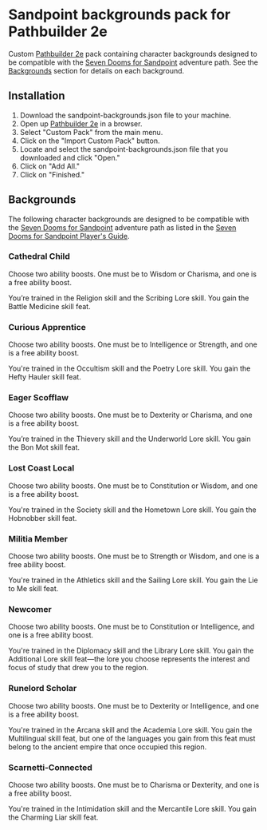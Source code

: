 # Sandpoint backgrounds pack for Pathbuilder 2e

Custom [Pathbuilder 2e][pathbuilder] pack containing character backgrounds
designed to be compatible with the [Seven Dooms for Sandpoint][adventure-path]
adventure path. See the [Backgrounds](#backgrounds) section for details on each
background.

## Installation

1. Download the sandpoint-backgrounds.json file to your machine.
2. Open up [Pathbuilder 2e][pathbuilder] in a browser.
3. Select "Custom Pack" from the main menu.
4. Click on the "Import Custom Pack" button.
5. Locate and select the sandpoint-backgrounds.json file that you downloaded and
   click "Open."
6. Click on "Add All."
7. Click on "Finished."

## Backgrounds

The following character backgrounds are designed to be compatible with the
[Seven Dooms for Sandpoint][adventure-path] adventure path as listed in the
[Seven Dooms for Sandpoint Player's Guide][players-guide].

### Cathedral Child

Choose two ability boosts. One must be to Wisdom or Charisma, and one is a free
ability boost.

You’re trained in the Religion skill and the Scribing Lore skill. You gain the
Battle Medicine skill feat.

### Curious Apprentice

Choose two ability boosts. One must be to Intelligence or Strength, and one is a
free ability boost.

You're trained in the Occultism skill and the Poetry Lore skill. You gain the
Hefty Hauler skill feat.

### Eager Scofflaw

Choose two ability boosts. One must be to Dexterity or Charisma, and one is a
free ability boost.

You’re trained in the Thievery skill and the Underworld Lore skill. You gain the
Bon Mot skill feat.

### Lost Coast Local

Choose two ability boosts. One must be to Constitution or Wisdom, and one is a
free ability boost.

You're trained in the Society skill and the Hometown Lore skill. You gain the
Hobnobber skill feat.

### Militia Member

Choose two ability boosts. One must be to Strength or Wisdom, and one is a free
ability boost.

You're trained in the Athletics skill and the Sailing Lore skill. You gain the
Lie to Me skill feat.

### Newcomer

Choose two ability boosts. One must be to Constitution or Intelligence, and one
is a free ability boost.

You're trained in the Diplomacy skill and the Library Lore skill. You gain the
Additional Lore skill feat—the lore you choose represents the interest and focus
of study that drew you to the region.

### Runelord Scholar

Choose two ability boosts. One must be to Dexterity or Intelligence, and one is
a free ability boost.

You're trained in the Arcana skill and the Academia Lore skill. You gain the
Multilingual skill feat, but one of the languages you gain from this feat must
belong to the ancient empire that once occupied this region.

### Scarnetti-Connected

Choose two ability boosts. One must be to Charisma or Dexterity, and one is a
free ability boost.

You're trained in the Intimidation skill and the Mercantile Lore skill. You gain
the Charming Liar skill feat.

[pathbuilder]:    https://pathbuilder2e.com/
[players-guide]:  https://paizo.com/community/blog/v5748dyo6siiv&page=1?Introducing-the-Seven-Dooms-for-Sandpoint
[adventure-path]: https://paizo.com/store/pathfinder/adventures/adventurepath/sevendoomsforsandpoint
[ogl]:            https://paizo.com/pathfinder/compatibility/ogl
